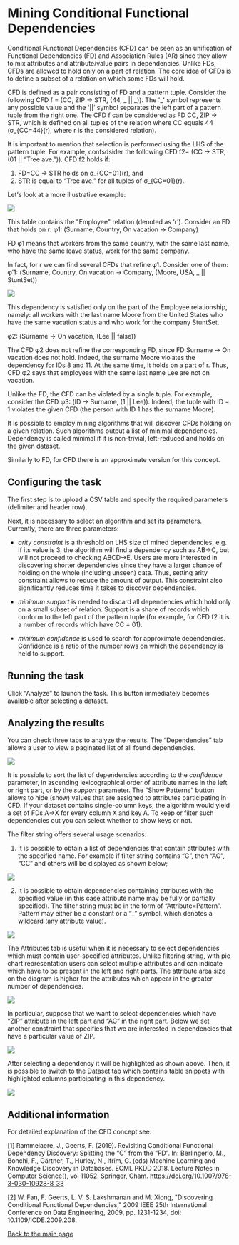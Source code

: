 # Mining Conditional Functional Dependencies

Conditional Functional Dependencies (CFD) can be seen as an unification of Functional Dependencies (FD) and Association Rules (AR) since they allow to mix attributes and attribute/value pairs in dependencies. Unlike FDs, CFDs are allowed to hold only on a part of relation. The core idea of CFDs is to define a subset of a relation on which some FDs will hold.

CFD is defined as a pair consisting of FD and a pattern tuple. Consider the following CFD f = (CC, ZIP -> STR, (44, _ || \_)). The '\_' symbol represents any possible value and the ‘||’ symbol separates the left part of a pattern tuple from the right one. The CFD f can be considered as FD СС, ZIP -> STR, which is defined on all tuples of the relation where CC equals 44 (σ_{CC=44}(r), where r is the considered relation).

It is important to mention that selection is performed using the LHS of the pattern tuple. For example, confsdsider the following CFD f2= (CC -> STR, (01 || “Tree ave.”)).
CFD f2 holds if:
1. FD=CC -> STR holds on σ_{CC=01}(r), and
2. STR is equal to “Tree ave.” for all tuples of σ_{CC=01}(r).


Let's look at a more illustrative example:

<p>
<img src="../images/cfd-illustration.png"/>
</p>


This table contains the "Employee" relation (denoted as ‘r’). Consider an FD that holds on r:
φ1: (Surname, Country, On vacation -> Company)

FD φ1 means that workers from the same country, with the same last name, who have the same leave status, work for the same company.

In fact, for r we can find several CFDs that refine φ1. Consider one of them:
φ’1: (Surname, Country,  On vacation -> Company, (Moore, USA, _ || StuntSet))

<p>
<img src="../images/cfd-illustration-refined.png"/>
</p>

This dependency is satisfied only on the part of the Employee relationship, namely: all workers with the last name Moore from the United States who have the same vacation status and who work for the company StuntSet.

φ2: (Surname -> On vacation, (Lee || false))

The CFD φ2 does not refine the corresponding FD, since FD Surname -> On vacation does not hold. Indeed, the surname Moore violates the dependency for IDs 8 and 11. At the same time, it holds on a part of r. Thus, CFD φ2 says that employees with the same last name Lee are not on vacation.

Unlike the FD, the CFD can be violated by a single tuple. For example, consider the CFD
φ3: (ID -> Surname, (1 || Lee)). Indeed, the tuple with ID = 1 violates the given CFD (the person with ID 1 has the surname Moore).

It is possible to employ mining algorithms that will discover CFDs holding on a given relation. Such algorithms output a list of minimal dependencies. Dependency is called minimal if it is non-trivial, left-reduced and holds on the given dataset.

Similarly to FD, for CFD there is an approximate version for this concept.


## Configuring the task

The first step is to upload a CSV table and specify the required parameters (delimiter and header row).

Next, it is necessary to select an algorithm and set its parameters. Currently, there are three parameters:

- _arity constraint_ is a threshold on LHS size of mined dependencies, e.g. if its value is 3, the algorithm will find a dependency such as AB->C, but will not proceed to checking ABCD->E. Users are more interested in discovering shorter dependencies since they have a larger chance of holding on the whole (including unseen) data. Thus, setting arity constraint allows to reduce the amount of output. This constraint also significantly reduces time it takes to discover dependencies.  

- _minimum support_ is needed to discard all dependencies which hold only on a small subset of relation. Support is a share of records which conform to the left part of the pattern tuple (for example, for CFD f2 it is a number of records which have CC = 01).

- _minimum confidence_ is used to search for approximate dependencies. Confidence is a ratio of the number rows on which the dependency is held to support.

## Running the task
Click “Analyze” to launch the task. This button immediately becomes available after selecting a dataset.

## Analyzing the results
You can check three tabs to analyze the results. The “Dependencies” tab allows a user to view a paginated list of all found dependencies.

<p>
<img src="../images/cfd-list.png"/>
</p>


It is possible to sort the list of dependencies according to the _confidence_ parameter, in ascending lexicographical order of attribute names in the left or right part, or by the _support_ parameter. The “Show Patterns” button allows to hide (show) values that are assigned to attributes participating in CFD. If your dataset contains single-column keys, the algorithm would yield a set of FDs A→X for every column X and key A. To keep or filter such dependencies out you can select whether to show keys or not.

The filter string offers several usage scenarios:
1. It is possible to obtain a list of dependencies that contain attributes with the specified name. For example if filter string contains “C”, then “AC”, “CC” and others will be displayed as shown below;
<p>
<img src="../images/cfd-find-by-name.png"/>
</p>

2. It is possible to obtain dependencies containing attributes with the specified value (in this case attribute name may be fully or partially specified). The filter string must be in the form of “Attribute=Pattern”. Pattern may either be a constant or a “_” symbol, which denotes a wildcard (any attribute value).
<p>
<img src="../images/cfd-regex.png"/>
</p>


The Attributes tab is useful when it is necessary to select dependencies which must contain user-specified attributes. Unlike filtering string, with pie chart representation users can select multiple attributes and can indicate which have to be present in the left and right parts. The attribute area size on the diagram is higher for the attributes which appear in the greater number of dependencies.

<p>
<img src="../images/cfd-diagrams.png"/>
</p>


In particular, suppose that we want to select dependencies which have “ZIP” attribute in the left part and “AC” in the right part. Below we set another constraint that specifies that we are interested in dependencies that have a particular value of ZIP.

<p>
<img src="../images/cfd-selected.png"/>
</p>


After selecting a dependency it will be highlighted as shown above. Then, it is possible to switch to the Dataset tab which contains table snippets with highlighted columns participating in this dependency.

<p>
<img src="../images/cfd-selected-snippet.png"/>
</p>


## Additional information
For detailed explanation of the CFD concept see:

[1] Rammelaere, J., Geerts, F. (2019). Revisiting Conditional Functional Dependency Discovery: Splitting the “C” from the “FD”. In: Berlingerio, M., Bonchi, F., Gärtner, T., Hurley, N., Ifrim, G. (eds) Machine Learning and Knowledge Discovery in Databases. ECML PKDD 2018. Lecture Notes in Computer Science(), vol 11052. Springer, Cham. https://doi.org/10.1007/978-3-030-10928-8_33

[2] W. Fan, F. Geerts, L. V. S. Lakshmanan and M. Xiong, "Discovering Conditional Functional Dependencies," 2009 IEEE 25th International Conference on Data Engineering, 2009, pp. 1231-1234, doi: 10.1109/ICDE.2009.208.


[Back to the main page](../index.md)
